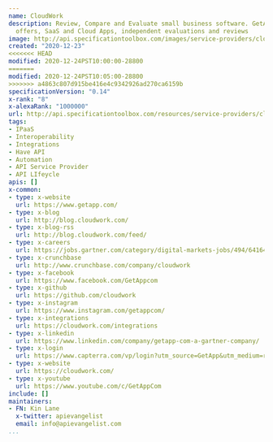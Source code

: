 ```yaml
---
name: CloudWork
description: Review, Compare and Evaluate small business software. GetApp has software
  offers, SaaS and Cloud Apps, independent evaluations and reviews
image: http://api.specificationtoolbox.com/images/service-providers/cloudwork.jpg
created: "2020-12-23"
<<<<<<< HEAD
modified: 2020-12-24PST10:00:00-28800
=======
modified: 2020-12-24PST10:05:00-28800
>>>>>>> a4863c807d915be416e4c9342926ad270ca6159b
specificationVersion: "0.14"
x-rank: "8"
x-alexaRank: "1000000"
url: http://api.specificationtoolbox.com/resources/service-providers/cloudwork/
tags:
- IPaaS
- Interoperability
- Integrations
- Have API
- Automation
- API Service Provider
- API LIfeycle
apis: []
x-common:
- type: x-website
  url: https://www.getapp.com/
- type: x-blog
  url: http://blog.cloudwork.com/
- type: x-blog-rss
  url: http://blog.cloudwork.com/feed/
- type: x-careers
  url: https://jobs.gartner.com/category/digital-markets-jobs/494/64164/1
- type: x-crunchbase
  url: http://www.crunchbase.com/company/cloudwork
- type: x-facebook
  url: https://www.facebook.com/GetAppcom
- type: x-github
  url: https://github.com/cloudwork
- type: x-instagram
  url: https://www.instagram.com/getappcom/
- type: x-integrations
  url: https://cloudwork.com/integrations
- type: x-linkedin
  url: https://www.linkedin.com/company/getapp-com-a-gartner-company/
- type: x-login
  url: https://www.capterra.com/vp/login?utm_source=GetApp&utm_medium=referral
- type: x-website
  url: https://cloudwork.com/
- type: x-youtube
  url: https://www.youtube.com/c/GetAppCom
include: []
maintainers:
- FN: Kin Lane
  x-twitter: apievangelist
  email: info@apievangelist.com
...
```

